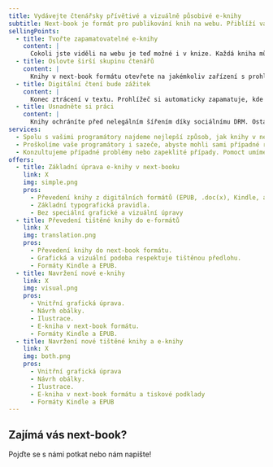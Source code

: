 ```yaml
---
title: Vydávejte čtenářsky přívětivé a vizuálně působivé e-knihy
subtitle: Next-book je formát pro publikování knih na webu. Přiblíží vaše e-knihy těm tištěným. Nejviditelnější předností webu je unikátní grafická úprava každé knihy, ale tím to nekončí.
sellingPoints:
  - title: Tvořte zapamatovatelné e-knihy
    content: |
      Cokoli jste viděli na webu je teď možné i v knize. Každá kniha může být jiná – s vlastní grafickou úpravou, typografií, specifickým fontem i obálkou. Díky webu můžete přidávat odkazy, animace, videa nebo interaktivní prvky.
  - title: Oslovte širší skupinu čtenářů
    content: |
      Knihy v next-book formátu otevřete na jakémkoliv zařízení s prohlížečem. Vaše čtenáři nepotřebují speciální zařízení (čtečku) ani instalaci nových aplikací. Samozřejmostí je responzivní zobrazení pro všechny velikosti obrazovek.
  - title: Digitální čtení bude zážitek
    content: |
      Konec ztrácení v textu. Prohlížeč si automaticky zapamatuje, kde jste přestali číst. Každá věta má vlastní identifikátor – pro lepší poznámkování, listování i sdílení. Čtenáři mohou bez obav číst online, offline nebo si snadno stáhnout knihu do vlastního zařízení. Web též podporuje nástroje pro lidi se specifickými potřebami.
  - title: Usnadněte si práci
    content: |
      Knihy ochráníte před nelegálním šířením díky sociálnímu DRM. Ostatní formáty nemusíte hned zavrhnout – next-book vám na pár kliků vygeneruje EPUB a formát pro čtečku Kindle. Vaše knihy budou žít na webu, můžete pracovat s propojování knih, edicí nebo nabídkami na další nákup.
services:
  - Spolu s vašimi programátory najdeme nejlepší způsob, jak knihy v next-book formátu implementovat na váš web.
  - Proškolíme vaše programátory i sazeče, abyste mohli sami případné revize e-knih mohli provádět sami.
  - Konzultujeme případné problémy nebo zapeklité případy. Pomoct umíme i s novými verzemi next-booku.
offers:
  - title: Základní úprava e-knihy v next-booku
    link: X
    img: simple.png
    pros:
      - Převedení knihy z digitálních formátů (EPUB, .doc(x), Kindle, apod.) do next-book formátu.
      - Základní typografická pravidla.
      - Bez speciální grafické a vizuální úpravy
  - title: Převedení tištěné knihy do e-formátů
    link: X
    img: translation.png
    pros:
      - Převedení knihy do next-book formátu.
      - Grafická a vizuální podoba respektuje tištěnou předlohu.
      - Formáty Kindle a EPUB.
  - title: Navržení nové e-knihy
    link: X
    img: visual.png
    pros:
      - Vnitřní grafická úprava.
      - Návrh obálky.
      - Ilustrace.
      - E-kniha v next-book formátu.
      - Formáty Kindle a EPUB.
  - title: Navržení nové tištěné knihy a e-knihy
    link: X
    img: both.png
    pros:
      - Vnitřní grafická úprava
      - Návrh obálky.
      - Ilustrace.
      - E-kniha v next-book formátu a tiskové podklady
      - Formáty Kindle a EPUB
---
```


## Zajímá vás next-book?

Pojďte se s námi potkat nebo nám napište!
